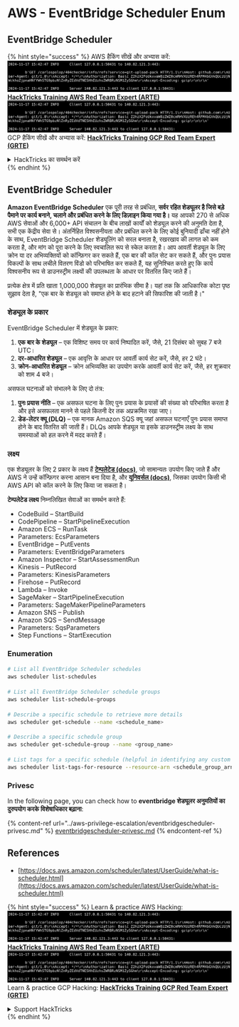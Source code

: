 # AWS - EventBridge Scheduler Enum

## EventBridge Scheduler

{% hint style="success" %}
AWS हैकिंग सीखें और अभ्यास करें:<img src="../../../.gitbook/assets/image (1).png" alt="" data-size="line">[**HackTricks Training AWS Red Team Expert (ARTE)**](https://training.hacktricks.xyz/courses/arte)<img src="../../../.gitbook/assets/image (1).png" alt="" data-size="line">\
GCP हैकिंग सीखें और अभ्यास करें: <img src="../../../.gitbook/assets/image (2).png" alt="" data-size="line">[**HackTricks Training GCP Red Team Expert (GRTE)**<img src="../../../.gitbook/assets/image (2).png" alt="" data-size="line">](https://training.hacktricks.xyz/courses/grte)

<details>

<summary>HackTricks का समर्थन करें</summary>

* [**सदस्यता योजनाएँ**](https://github.com/sponsors/carlospolop) देखें!
* **हमारे** 💬 [**Discord समूह**](https://discord.gg/hRep4RUj7f) या [**telegram समूह**](https://t.me/peass) में शामिल हों या **Twitter** 🐦 पर हमें **फॉलो करें** [**@hacktricks\_live**](https://twitter.com/hacktricks\_live)**.**
* हैकिंग ट्रिक्स साझा करें और [**HackTricks**](https://github.com/carlospolop/hacktricks) और [**HackTricks Cloud**](https://github.com/carlospolop/hacktricks-cloud) गिटहब रिपोजिटरी में PR सबमिट करें।

</details>
{% endhint %}

## EventBridge Scheduler

**Amazon EventBridge Scheduler** एक पूरी तरह से प्रबंधित, **सर्वर रहित शेड्यूलर है जिसे बड़े पैमाने पर कार्य बनाने, चलाने और प्रबंधित करने के लिए डिज़ाइन किया गया है।** यह आपको 270 से अधिक AWS सेवाओं और 6,000+ API संचालन के बीच लाखों कार्यों को शेड्यूल करने की अनुमति देता है, सभी एक केंद्रीय सेवा से। अंतर्निहित विश्वसनीयता और प्रबंधित करने के लिए कोई बुनियादी ढाँचा नहीं होने के साथ, EventBridge Scheduler शेड्यूलिंग को सरल बनाता है, रखरखाव की लागत को कम करता है, और मांग को पूरा करने के लिए स्वचालित रूप से स्केल करता है। आप आवर्ती शेड्यूल के लिए क्रोन या दर अभिव्यक्तियों को कॉन्फ़िगर कर सकते हैं, एक बार की कॉल सेट कर सकते हैं, और पुनः प्रयास विकल्पों के साथ लचीले वितरण विंडो को परिभाषित कर सकते हैं, यह सुनिश्चित करते हुए कि कार्य विश्वसनीय रूप से डाउनस्ट्रीम लक्ष्यों की उपलब्धता के आधार पर वितरित किए जाते हैं।

प्रत्येक क्षेत्र में प्रति खाता 1,000,000 शेड्यूल का प्रारंभिक सीमा है। यहां तक कि आधिकारिक कोटा पृष्ठ सुझाव देता है, "एक बार के शेड्यूल को समाप्त होने के बाद हटाने की सिफारिश की जाती है।"&#x20;

### शेड्यूल के प्रकार

EventBridge Scheduler में शेड्यूल के प्रकार:

1. **एक बार के शेड्यूल** – एक विशिष्ट समय पर कार्य निष्पादित करें, जैसे, 21 दिसंबर को सुबह 7 बजे UTC।
2. **दर-आधारित शेड्यूल** – एक आवृत्ति के आधार पर आवर्ती कार्य सेट करें, जैसे, हर 2 घंटे।
3. **क्रोन-आधारित शेड्यूल** – क्रोन अभिव्यक्ति का उपयोग करके आवर्ती कार्य सेट करें, जैसे, हर शुक्रवार को शाम 4 बजे।

असफल घटनाओं को संभालने के लिए दो तंत्र:

1. **पुनः प्रयास नीति** – एक असफल घटना के लिए पुनः प्रयास के प्रयासों की संख्या को परिभाषित करता है और इसे असफलता मानने से पहले कितनी देर तक अप्रक्रमित रखा जाए।
2. **डेड-लेटर क्यू (DLQ)** – एक मानक Amazon SQS क्यू जहां असफल घटनाएँ पुनः प्रयास समाप्त होने के बाद वितरित की जाती हैं। DLQs आपके शेड्यूल या इसके डाउनस्ट्रीम लक्ष्य के साथ समस्याओं को हल करने में मदद करते हैं।

### लक्ष्य

एक शेड्यूलर के लिए 2 प्रकार के लक्ष्य हैं [**टेम्पलेटेड (docs)**](https://docs.aws.amazon.com/scheduler/latest/UserGuide/managing-targets-templated.html), जो सामान्यतः उपयोग किए जाते हैं और AWS ने उन्हें कॉन्फ़िगर करना आसान बना दिया है, और [**यूनिवर्सल (docs)**](https://docs.aws.amazon.com/scheduler/latest/UserGuide/managing-targets-universal.html), जिसका उपयोग किसी भी AWS API को कॉल करने के लिए किया जा सकता है।

**टेम्पलेटेड लक्ष्य** निम्नलिखित सेवाओं का समर्थन करते हैं:

* CodeBuild – StartBuild
* CodePipeline – StartPipelineExecution
* Amazon ECS – RunTask
* Parameters: EcsParameters
* EventBridge – PutEvents
* Parameters: EventBridgeParameters
* Amazon Inspector – StartAssessmentRun
* Kinesis – PutRecord
* Parameters: KinesisParameters
* Firehose – PutRecord
* Lambda – Invoke
* SageMaker – StartPipelineExecution
* Parameters: SageMakerPipelineParameters
* Amazon SNS – Publish
* Amazon SQS – SendMessage
* Parameters: SqsParameters
* Step Functions – StartExecution

### Enumeration
```bash
# List all EventBridge Scheduler schedules
aws scheduler list-schedules

# List all EventBridge Scheduler schedule groups
aws scheduler list-schedule-groups

# Describe a specific schedule to retrieve more details
aws scheduler get-schedule --name <schedule_name>

# Describe a specific schedule group
aws scheduler get-schedule-group --name <group_name>

# List tags for a specific schedule (helpful in identifying any custom tags or permissions)
aws scheduler list-tags-for-resource --resource-arn <schedule_group_arn>
```
### Privesc

In the following page, you can check how to **eventbridge शेड्यूलर अनुमतियों का दुरुपयोग करके विशेषाधिकार बढ़ाना**:

{% content-ref url="../aws-privilege-escalation/eventbridgescheduler-privesc.md" %}
[eventbridgescheduler-privesc.md](../aws-privilege-escalation/eventbridgescheduler-privesc.md)
{% endcontent-ref %}

## References

* [https://docs.aws.amazon.com/scheduler/latest/UserGuide/what-is-scheduler.html](https://docs.aws.amazon.com/scheduler/latest/UserGuide/what-is-scheduler.html)

{% hint style="success" %}
Learn & practice AWS Hacking:<img src="../../../.gitbook/assets/image (1).png" alt="" data-size="line">[**HackTricks Training AWS Red Team Expert (ARTE)**](https://training.hacktricks.xyz/courses/arte)<img src="../../../.gitbook/assets/image (1).png" alt="" data-size="line">\
Learn & practice GCP Hacking: <img src="../../../.gitbook/assets/image (2).png" alt="" data-size="line">[**HackTricks Training GCP Red Team Expert (GRTE)**<img src="../../../.gitbook/assets/image (2).png" alt="" data-size="line">](https://training.hacktricks.xyz/courses/grte)

<details>

<summary>Support HackTricks</summary>

* Check the [**subscription plans**](https://github.com/sponsors/carlospolop)!
* **Join the** 💬 [**Discord group**](https://discord.gg/hRep4RUj7f) or the [**telegram group**](https://t.me/peass) or **follow** us on **Twitter** 🐦 [**@hacktricks\_live**](https://twitter.com/hacktricks\_live)**.**
* **Share hacking tricks by submitting PRs to the** [**HackTricks**](https://github.com/carlospolop/hacktricks) and [**HackTricks Cloud**](https://github.com/carlospolop/hacktricks-cloud) github repos.

</details>
{% endhint %}
